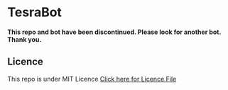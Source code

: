 # TesraBot

**This repo and bot have been discontinued. Please look for another bot. Thank you.**

## Licence
This repo is under MIT Licence [Click here for Licence File](https://github.com/faultyx/TesraBot/blob/master/LICENCE)
